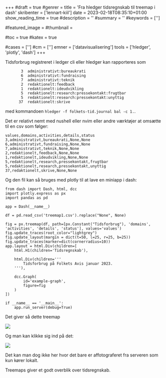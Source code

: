 +++
#draft = true
#genrer =
title = 'Fra hledger tidsregnskab til treemap i dash'
skribenter = ['lennart-kiil']
date = 2023-02-18T08:35:10+01:00
show_reading_time = true
#description = ''
#summary = ''
#keywords = ['']

#featured_image =
#thumbnail =

#toc = true
#katex = true

#cases = ['']
#cm = ['']
emner = ['datavisualisering']
tools = ['hledger', 'plotly', 'dash']
+++

Tidsforbrug registreret i ledger cli eller hledger kan rapporteres som


```
       3  administrativt:bureaukrati
       6  administrativt:fundraising
       7  administrativt:teknik
       2  redaktionelt:feedback
       1  redaktionelt:ideudvikling
       5  redaktionelt:research:pressekontakt:frugtbar
       5  redaktionelt:research:pressekontakt:unyttig
      37  redaktionelt:skrive
```

med kommandoen `hledger -f folkets-tid.journal bal -c 1.`.

Det er relativt nemt med nushell eller nvim eller andre værktøjer at omsætte til en csv som følger:

```
values,domains,activities,details,status
3,administrativt,bureaukrati,None,None
6,administrativt,fundraising,None,None
7,administrativt,teknik,None,None
2,redaktionelt,feedback,None,None
1,redaktionelt,ideudvikling,None,None
5,redaktionelt,research,pressekontakt,frugtbar
5,redaktionelt,research,pressekontakt,unyttig
37,redaktionelt,skrive,None,None
```

Og den fil kan så bruges med plotly til at lave en miniapp i dash:

```
from dash import Dash, html, dcc
import plotly.express as px
import pandas as pd

app = Dash(__name__)

df = pd.read_csv('treemap1.csv').replace("None", None)

fig = px.treemap(df, path=[px.Constant("Tidsforbrug"), 'domains', 'activities', 'details', 'status'], values='values')
fig.update_traces(root_color="lightgrey")
fig.update_layout(margin = dict(t=50, l=25, r=25, b=25))
fig.update_traces(marker=dict(cornerradius=10))
app.layout = html.Div(children=[
    html.H1(children='Tidsregnskab'),

    html.Div(children='''
        Tidsforbrug på Folkets Avis januar 2023.
    '''),

    dcc.Graph(
        id='example-graph',
        figure=fig
    )
])

if __name__ == '__main__':
    app.run_server(debug=True)
```

Det giver så dette treemap

![](/erfaring/dash-treemap.png)

Og man kan klikke sig ind på det:


![](/erfaring/dash-treemap-detail.png)

Det kan man dog ikke her hvor det bare er affotograferet fra serveren som kun kører lokalt.

Treemaps giver et godt overblik over tidsregnskab.
